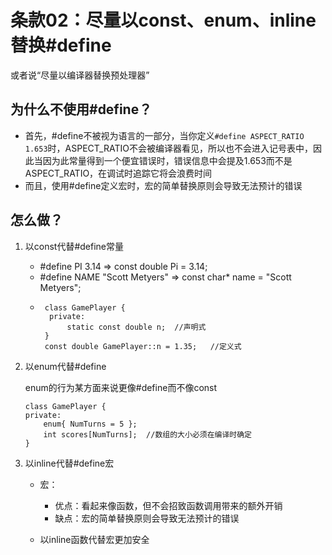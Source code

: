# 条款02：尽量以const、enum、inline替换#define

  或者说“尽量以编译器替换预处理器”
  
## 为什么不使用#define？
  * 首先，#define不被视为语言的一部分，当你定义`#define ASPECT_RATIO 1.653`时，ASPECT_RATIO不会被编译器看见，所以也不会进入记号表中，因此当因为此常量得到一个便宜错误时，错误信息中会提及1.653而不是ASPECT_RATIO，在调试时追踪它将会浪费时间
  * 而且，使用#define定义宏时，宏的简单替换原则会导致无法预计的错误

## 怎么做？

1. 以const代替#define常量
    * #define PI 3.14  => const double Pi = 3.14;
    * #define NAME "Scott Metyers" => const char* name = "Scott Metyers";
    * ```
       class GamePlayer {
        private:
            static const double n;  //声明式
       }
       const double GamePlayer::n = 1.35;   //定义式
       ```

2. 以enum代替#define

    enum的行为某方面来说更像#define而不像const
    ```
    class GamePlayer {
    private:
        enum{ NumTurns = 5 };
        int scores[NumTurns];  //数组的大小必须在编译时确定
    }
    ```

3. 以inline代替#define宏

    * 宏：
       - 优点：看起来像函数，但不会招致函数调用带来的额外开销
       - 缺点：宏的简单替换原则会导致无法预计的错误
      
    * 以inline函数代替宏更加安全

